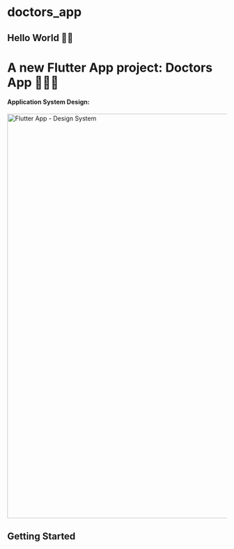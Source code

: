 # doctors_app

<h2>Hello World 👋🏻 </h2>

 <h1> A new Flutter App project:  Doctors App 👨🏻‍⚕️ </h1>

 <h4>Application System Design: </h4>
<img width="930" alt="Flutter App - Design System" src="https://github.com/user-attachments/assets/1cc3ea87-da09-462a-97ba-90b80cdde398">


## Getting Started

